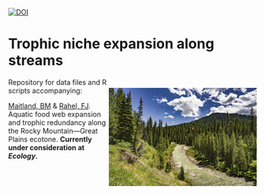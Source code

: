 [![DOI](https://zenodo.org/badge/478767481.svg)](https://zenodo.org/badge/latestdoi/478767481)

# Trophic niche expansion along streams

<img align="right" src="img/bridger.jpg" alt="brook-trout" width="300" style="margin-top: 20px">

Repository for data files and R scripts accompanying:

[Maitland, BM](https://bryan-m-maitland.netlify.app/) & [Rahel, FJ](http://www.uwyo.edu/frahel/). Aquatic food web expansion and trophic redundancy along the Rocky Mountain—Great Plains ecotone. **Currently under consideration at *Ecology*.**
